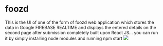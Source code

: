 # foozd
This is the UI of one of the form of foozd web application which stores the data in Google FIREBASE REALTIME and displays the entered details on the second page after submission completely built upon React JS...
you can run it by simply installing node modules and running npm start
<img src="https://user-images.githubusercontent.com/114488917/217356783-add779ec-1f1b-4c64-8c2a-aedc34694f59.jpg" height:1000 width:1000/>
